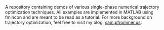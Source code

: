 A repository containing demos of various single-phase numerical trajectory optimization techniques. All examples are implemented in MATLAB using fmincon and are meant to be read as a tutorial. For more background on trajectory optimization, feel free to visit my blog, [sam.pfrommer.us](http://sam.pfrommer.us/).
